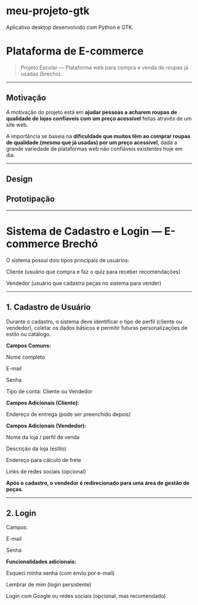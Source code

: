 # meu-projeto-gtk
Aplicativo desktop desenvolvido com Python e GTK.

#  Plataforma de E-commerce

> Projeto Escolar — Plataforma web para compra e venda de roupas já usadas (brecho).

---

## Motivação

A motivação do projeto está em **ajudar pessoas a acharem roupas de qualidade de lojas confiaveis com um preço acessível** feitas através de um site web.

A importância se baseia na **dificuldade que muitos têm ao comprar roupas de qualidade (mesmo que já usadas) por um preço acessível**, dada a grande variedade de plataformas web não confiáveis existentes hoje em dia.

---

## Design

##  Prototipação

---

# Sistema de Cadastro e Login — E-commerce Brechó

O sistema possui dois tipos principais de usuários:

Cliente (usuário que compra e faz o quiz para receber recomendações)

Vendedor (usuário que cadastra peças no sistema para vender)

---

## 1. Cadastro de Usuário

Durante o cadastro, o sistema deve identificar o tipo de perfil (cliente ou vendedor), coletar os dados básicos e permitir futuras personalizações de estilo ou catálogo.

**Campos Comuns:**

Nome completo

E-mail

Senha 

Tipo de conta: Cliente ou Vendedor

**Campos Adicionais (Cliente):**

Endereço de entrega (pode ser preenchido depois)

**Campos Adicionais (Vendedor):**

Nome da loja / perfil de venda

Descrição da loja (estilo)

Endereço para cálculo de frete

Links de redes sociais (opcional)

**Após o cadastro, o vendedor é redirecionado para uma área de gestão de peças.**

---

## 2. Login
Campos:

E-mail

Senha

**Funcionalidades adicionais:**

Esqueci minha senha (com envio por e-mail)

Lembrar de mim (login persistente)

Login com Google ou redes sociais (opcional, mas recomendado)


